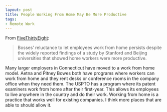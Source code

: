 ```yaml
---
layout: post
title: People Working From Home May Be More Productive
tags: 
- Remote Work
---
```

From [FiveThirtyEight](http://fivethirtyeight.com/datalab/people-working-from-home-in-a-snowstorm-may-be-producing-more-than-you-are/):
>Bosses’ reluctance to let employees work from home persists despite the widely reported findings of a study by Stanford and Beijing universities that showed home workers were more productive.

Many larger employers in Connecticut have moved to a work from home model. Aetna and Pitney Bowes both have programs where workers can work from home and they rent desks or conference rooms in the company office when they need them. The USPTO has a program where its patent examiners work from home after their first-year. This allows its employees to live anywhere in the country and do their work. Working from home is a practice that works well for existing companies. I think more places that are able to should allow it.
